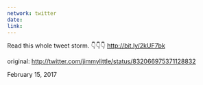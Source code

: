 ```yaml
---
network: twitter
date:
link:
---
```

Read this whole tweet storm. 👇👇👇 http://bit.ly/2kUF7bk 

original: http://twitter.com/jimmylittle/status/832066975371128832 

February 15, 2017